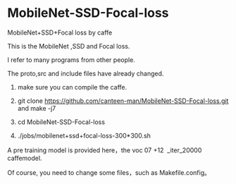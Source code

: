 # MobileNet-SSD-Focal-loss
MobileNet+SSD+Focal loss by caffe


This is the MobileNet ,SSD and Focal loss.


I refer to many programs from other people.

The proto,src and include files have already changed.

1. make sure you can compile the caffe.

2. git clone https://github.com/canteen-man/MobileNet-SSD-Focal-loss.git and make -j7

3. cd MobileNet-SSD-Focal-loss

4. ./jobs/mobilenet+ssd+focal-loss-300*300.sh

A pre training model is provided here，the voc 07 +12  _iter_20000 caffemodel.

Of course, you need to change some files，such as Makefile.config。
